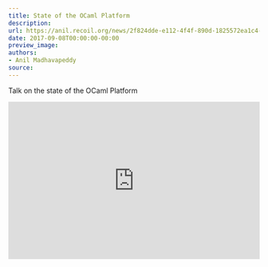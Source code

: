 ```yaml
---
title: State of the OCaml Platform
description:
url: https://anil.recoil.org/news/2f824dde-e112-4f4f-890d-1825572ea1c4-1
date: 2017-09-08T00:00:00-00:00
preview_image:
authors:
- Anil Madhavapeddy
source:
---
```


<p>Talk on the state of the OCaml Platform</p>

<p></p><div class="video-center"><iframe title="" width="100%" height="315px" src="https://crank.recoil.org/videos/embed/2f824dde-e112-4f4f-890d-1825572ea1c4" frameborder="0" allowfullscreen="" sandbox="allow-same-origin allow-scripts allow-popups allow-forms"></iframe></div><p></p>




